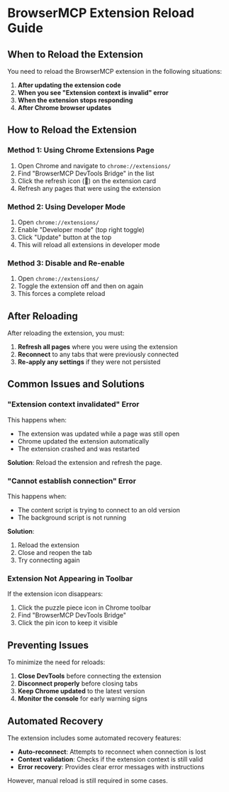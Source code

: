 # BrowserMCP Extension Reload Guide

## When to Reload the Extension

You need to reload the BrowserMCP extension in the following situations:

1. **After updating the extension code**
2. **When you see "Extension context is invalid" error**
3. **When the extension stops responding**
4. **After Chrome browser updates**

## How to Reload the Extension

### Method 1: Using Chrome Extensions Page

1. Open Chrome and navigate to `chrome://extensions/`
2. Find "BrowserMCP DevTools Bridge" in the list
3. Click the refresh icon (🔄) on the extension card
4. Refresh any pages that were using the extension

### Method 2: Using Developer Mode

1. Open `chrome://extensions/`
2. Enable "Developer mode" (top right toggle)
3. Click "Update" button at the top
4. This will reload all extensions in developer mode

### Method 3: Disable and Re-enable

1. Open `chrome://extensions/`
2. Toggle the extension off and then on again
3. This forces a complete reload

## After Reloading

After reloading the extension, you must:

1. **Refresh all pages** where you were using the extension
2. **Reconnect** to any tabs that were previously connected
3. **Re-apply any settings** if they were not persisted

## Common Issues and Solutions

### "Extension context invalidated" Error

This happens when:
- The extension was updated while a page was still open
- Chrome updated the extension automatically
- The extension crashed and was restarted

**Solution**: Reload the extension and refresh the page.

### "Cannot establish connection" Error

This happens when:
- The content script is trying to connect to an old version
- The background script is not running

**Solution**: 
1. Reload the extension
2. Close and reopen the tab
3. Try connecting again

### Extension Not Appearing in Toolbar

If the extension icon disappears:
1. Click the puzzle piece icon in Chrome toolbar
2. Find "BrowserMCP DevTools Bridge"
3. Click the pin icon to keep it visible

## Preventing Issues

To minimize the need for reloads:

1. **Close DevTools** before connecting the extension
2. **Disconnect properly** before closing tabs
3. **Keep Chrome updated** to the latest version
4. **Monitor the console** for early warning signs

## Automated Recovery

The extension includes some automated recovery features:

- **Auto-reconnect**: Attempts to reconnect when connection is lost
- **Context validation**: Checks if the extension context is still valid
- **Error recovery**: Provides clear error messages with instructions

However, manual reload is still required in some cases.